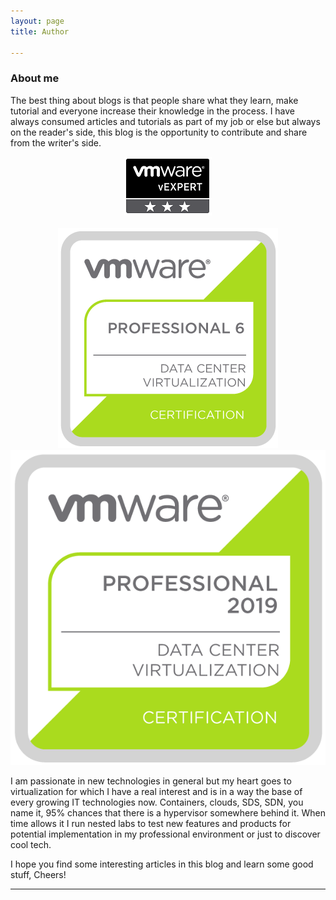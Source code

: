 ```yaml
---
layout: page
title: Author

---
```

### About me

The best thing about blogs is that people share what they learn, make tutorial and everyone increase their knowledge in the process. I have always consumed articles and tutorials as part of my job or else but always on the reader's side, this blog is the opportunity to contribute and share from the writer's side.

<p align="center"> <img src="/img/vexpert.png"/> <br><br> <a href="https://www.youracclaim.com/badges/c79e933b-061b-4110-b841-8c87fe1d287b/public_url"> <img src="/img/vcp6-new.png"/> </a><a href="[https://www.youracclaim.com/badges/1a40d4b4-943a-4d1f-a325-7ceb5caab117](https://www.youracclaim.com/badges/1a40d4b4-943a-4d1f-a325-7ceb5caab117 "https://www.youracclaim.com/badges/1a40d4b4-943a-4d1f-a325-7ceb5caab117")"> <img src="/img/vcp2019-new.png"/> </a> </p>

I am passionate in new technologies in general but my heart goes to virtualization for which I have a real interest and is in a way the base of every growing IT technologies now. Containers, clouds, SDS, SDN, you name it, 95% chances that there is a hypervisor somewhere behind it. When time allows it I run nested labs to test new features and products for potential implementation in my professional environment or just to discover cool tech.

I hope you find some interesting articles in this blog and learn some good stuff, Cheers!

***